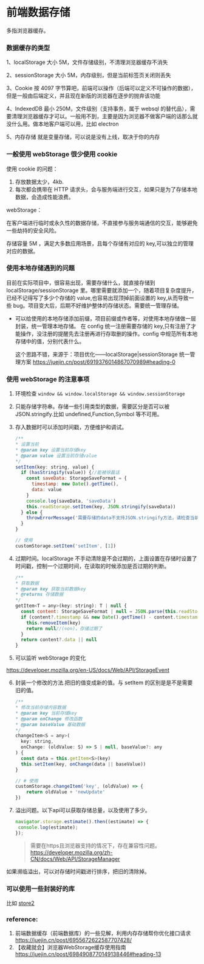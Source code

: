 # 前端数据存储

多指浏览器缓存。

### 数据缓存的类型


1、localStorage
大小 5M，文件存储级别，不清理浏览器缓存不消失

2、sessionStorage
大小 5M，内存级别，但是当前标签页关闭则丢失

3、Cookie
按 4097 字节算吧，前端可以操作（后端可以定义不可操作的数据），但是一般由后端定义，并且现在新版的浏览器在逐步的抛弃该功能

4、IndexedDB
最小 250M，文件级别（支持事务，属于 websql 的替代品），需要清理浏览器缓存才可以。一般用不到，主要是因为浏览器不做客户端的话那么就没什么用。做本地客户端可以用，比如 electron

5、内存存储
就是变量存储，可以说是没有上线，取决于你的内存

### 一般使用 webStorage 很少使用 cookie

使用 cookie 的问题：

1. 存放数据太少，4kb.
2. 每次都会携带在 HTTP 请求头，会与服务端进行交互，如果只是为了存储本地数据，会造成性能浪费。

webStorage：

在客户端进行临时或永久性的数据存储，不直接参与服务端通信的交互，能够避免一些劫持的安全风险。

存储容量 5M ，满足大多数应用场景，且每个存储有对应的 key,可以独立的管理对应的数据。

### 使用本地存储遇到的问题

目前在实际项目中，很容易出现，需要存储什么，就直接存储到 localStorage/sessionStorage 里。哪里需要就添加一个，随着项目复杂度提升，已经不记得写了多少个存储的 value,也容易出现顶掉前面设置的 key,从而导致一些 bug。项目变大后，后期不好维护整体的存储状态。需要统一管理存储。

- 可以给使用的本地存储添加前缀，项目前缀或作者等，对使用本地存储做一层封装，统一管理本地存储。
  在 config 统一注册需要存储的 key,只有注册了才能操作，没注册的提醒先去注册再进行存取删的操作。config 中规范所有本地存储中的值，分别代表什么。

  这个思路不错，来源于：项目优化——localStorage|sessionStorage 统一管理方案 https://juejin.cn/post/6919376014867070989#heading-0

### 使用 webStorage 的注意事项

1. 环境检查 `window && window.localStorage && window.sessionStorage`
2. 只能存储字符串。存储一些引用类型的数据，需要区分是否可以被 JSON.stringify.比如 undefined,Function,Symbol 等不可用。
3. 存入数据时可以添加时间戳，方便维护和调试。

   ```js
   /**
   * 设置当前
   * @param key 设置当前存储key
   * @param value 设置当前存储value
   */
   setItem(key: string, value) {
     if (hasStringify(value)) {//能被徐磊话
       const saveData: StorageSaveFormat = {
         timestamp: new Date().getTime(),
         data: value
       }
       console.log(saveData, 'saveData')
       this.readStorage.setItem(key, JSON.stringify(saveData))
     } else {
       throwErrorMessage('需要存储的data不支持JSON.stringify方法，请检查当前数据')
     }
   }

   // 使用
   customStorage.setItem('setItem', [1])

   ```

4. 过期时间。localStorage 不手动清除是不会过期的，上面设置在存储时设置了时间戳，控制一个过期时间，在读取的时候添加是否过期的判断。

   ```js
   /**
   * 获取数据
   * @param key 获取当前数据key
   * @returns 存储数据
   */
   getItem<T = any>(key: string): T | null {
     const content: StorageSaveFormat | null = JSON.parse(this.readStorage.getItem(key))
     if (content?.timestamp && new Date().getTime() - content.timestamp >= this.config.timeout) {
       this.removeItem(key)
       return null//(⊙o⊙)，存储过期了
     }
     return content?.data || null
   }

   ```

5. 可以监听 webStorage 的变化

https://developer.mozilla.org/en-US/docs/Web/API/StorageEvent

6. 封装一个修改的方法.把旧的值变成新的值。与 setItem 的区别是是不是需要旧的值。

   ```js
   /**
   * 修改当前存储内容数据
   * @param key 当前存储key
   * @param onChange 修改函数
   * @param baseValue 基础数据
   */
   changeItem<S = any>(
     key: string,
     onChange: (oldValue: S) => S | null, baseValue?: any
   ) {
     const data = this.getItem<S>(key)
     this.setItem(key, onChange(data || baseValue))
   }

   // # 使用
   customStorage.changeItem('key', (oldValue) => {
       return oldValue + 'newUpdate'
   })

   ```

7. 溢出问题。以下api可以获取存储总量，以及使用了多少。

   ```js
   navigator.storage.estimate().then((estimate) => {
   	console.log(estimate);
   });
   ```
   >需要在https且浏览器支持的情况下，存在兼容性问题。
   >https://developer.mozilla.org/zh-CN/docs/Web/API/StorageManager

  如果濒临溢出，可以对存储时间戳进行排序，把旧的清除掉。
### 可以使用一些封装好的库

比如 [store2](https://www.npmjs.com/package/store2)

### reference:

1. 前端数据缓存（前端数据库）的一些见解，利用内存存储帮你优化接口请求 https://juejin.cn/post/6955672622587707428/
2. 【收藏就会】浏览器WebStorage缓存使用指南 https://juejin.cn/post/6984908770149138446#heading-13
